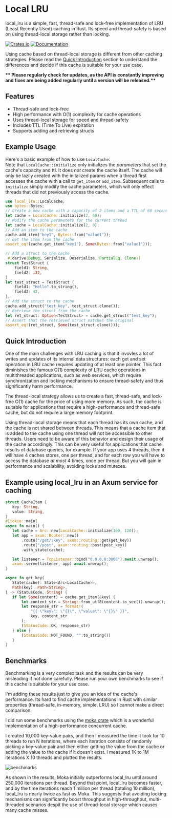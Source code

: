 # Local LRU

local_lru is a simple, fast, thread-safe and lock-free implementation of LRU (Least Recently Used) caching in Rust. 
Its speed and thread-safety is based on using thread-local storage rather than locking. 

[![Crates.io](https://img.shields.io/crates/v/local_lru)](https://crates.io/crates/local_lru)
[![Documentation](https://docs.rs/local_lru/badge.svg)](https://docs.rs/local_lru)

Using cache based on thread-local storage is different from other caching strategies. Please read the [Quick Introduction](#quick-introduction) section to understand the differences and decide if this cache is suitable for your use case.

__** Please regularly check for updates, as the API is constantly improving and fixes are being added regularly until a version will be released.**__

## Features

- Thread-safe and lock-free
- High performance with O(1) complexity for cache operations
- Uses thread-local storage for speed and thread-safety
- Includes TTL (Time To Live) expiration
- Supports adding and retrieving structs

## Example Usage

Here's a basic example of how to use `LocalCache`:  
Note that `LocalCache::initialize` only initializes the _parameters_ that set the cache's capacity and ttl. It does _not_ create the cache itself.
The cache will only be lazily created with the initalized params when a thread first accesses the cache with a call to `get_item` or `add_item`. Subsequent calls to `initialize` simply modify the cache parameters, which will only effect threads that did not previously access the cache.

```rust
use local_lru::LocalCache;  
use bytes::Bytes;
// Create a new cache with a capacity of 2 items and a TTL of 60 seconds 
let cache = LocalCache::initialize(2, 60);
// Modify the cache parameters for the current thread
let cache = LocalCache::initialize(2, 0);
// Add an item to the cache
cache.add_item("key1", Bytes::from("value1"));
// Get the item from the cache
assert_eq!(cache.get_item("key1"), Some(Bytes::from("value1")));

// Add a struct to the cache
 #[derive(Debug, Serialize, Deserialize, PartialEq, Clone)]
struct TestStruct {
    field1: String,
    field2: i32,
}
let test_struct = TestStruct {
    field1: "Hello".to_string(),
    field2: 42,
};
// Add the struct to the cache
cache.add_struct("test_key", test_struct.clone());
// Retrieve the struct from the cache
let ret_struct: Option<TestStruct> = cache.get_struct("test_key");
// Assert that the retrieved struct matches the original
assert_eq!(ret_struct, Some(test_struct.clone()));
```


## Quick Introduction

 One of the main challenges with LRU caching is that it invovles a lot of writes and updates of its internal data structures: each get and set operation in LRU cache requires updating of at least one pointer.
 This fact diminishes the famous O(1) complexity of LRU cache operations in multithreaded applications, such as web services, which require synchronization and locking mechanisms to ensure thread-safety and thus significantly harm performance.

 The thread-local strategy allows us to create a fast, thread-safe, and lock-free O(1) cache for the price of using more memory. As such, the cache is suitable for applications that require a high-performance and thread-safe cache, but do not require a large memory footprint.

Using thread-local storage means that each thread has its own cache, and the cache is not shared between threads. This means that a cache item that is added to the cache using one thread will not be accessible to other threads. Users need to be aware of this behavior and design their usage of the cache accordingly. This can be very useful for applications that cache results of database queries, for example. If your app uses 4 threads, then it will have 4 caches stores, one per thread, and for each row you will have to access the database _at most_ 4 times, once per thread. But you will gain in performance and scalability, avoiding locks and mutexes.

## Example using local_lru in an Axum service for caching

 ```rust
 struct CacheItem {
    key: String,
    value: String,
}
#[tokio::main]
async fn main() {
    let cache = Arc::new(LocalCache::initialize(100, 120));
    let app = axum::Router::new()
        .route("/get/:key", axum::routing::get(get_key))
        .route("/post", axum::routing::post(post_key))
        .with_state(cache);

    let listener = TcpListener::bind("0.0.0.0:3000").await.unwrap();
    axum::serve(listener, app).await.unwrap();
}

async fn get_key(
    State(cache): State<Arc<LocalCache>>,
    Path(key): Path<String>,
) -> (StatusCode, String) {
    if let Some(content) = cache.get_item(&key) {
        let content_str = String::from_utf8(content.to_vec()).unwrap();
        let response_str = format!(
            "{{ \"key\": \"{}\", \"value\": \"{}\" }}",
            key, content_str
        );
        (StatusCode::OK, response_str)
    } else {
        (StatusCode::NOT_FOUND, "".to_string())
    }
}
 ```

## Benchmarks

Benchmarking is a very complex task and the results can be very misleading if not done carefully. Please run your own benchmarks to see if this cache is suitable for your use case.   

I'm adding these results just to give you an idea of the cache's performance. Its hard to find cache implementations in Rust with similar properties (thread-safe, in-memory, simple, LRU) so I cannot make a direct comparison.   

I did run some benchmarks using the [moka crate](https://crates.io/crates/moka) which is a wonderful implementation of a high-performance concurrent cache.  

I created 10,000 key-value pairs, and then I measured the time it took for 10 threads to run N iterations, where each iteration consists of randomly picking a key-value pair and then either getting the value from the cache or adding the value to the cache if it doesn't exist.
I measured 1K to 1M iterations X 10 threads and plotted the results.

![benchmarks](.assets/bench.png)

As shown in the results, Moka initially outperforms local_lru until around 250,000 iterations per thread. Beyond that point, local_lru becomes faster, and by the time iterations reach 1 million per thread (totaling 10 million), local_lru is nearly twice as fast as Moka. This suggests that avoiding locking mechanisms can significantly boost throughput in high-throughput, multi-threaded scenarios despit the use of thread-local storage which causes many cache misses. 
